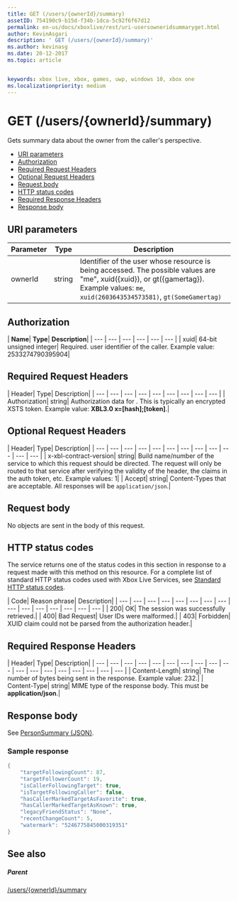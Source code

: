 ```yaml
---
title: GET (/users/{ownerId}/summary)
assetID: 754190c9-b15d-f34b-1dca-5c92f6f67d12
permalink: en-us/docs/xboxlive/rest/uri-usersowneridsummaryget.html
author: KevinAsgari
description: ' GET (/users/{ownerId}/summary)'
ms.author: kevinasg
ms.date: 20-12-2017
ms.topic: article


keywords: xbox live, xbox, games, uwp, windows 10, xbox one
ms.localizationpriority: medium
---
```



# GET (/users/{ownerId}/summary)
Gets summary data about the owner from the caller's perspective.

  * [URI parameters](#ID4EQ)
  * [Authorization](#ID4E2)
  * [Required Request Headers](#ID4EBC)
  * [Optional Request Headers](#ID4EHD)
  * [Request body](#ID4EXE)
  * [HTTP status codes](#ID4ECF)
  * [Required Response Headers](#ID4EZG)
  * [Response body](#ID4EGAAC)

<a id="ID4EQ"></a>


## URI parameters

| Parameter| Type| Description|
| --- | --- | --- |
| ownerId| string| Identifier of the user whose resource is being accessed. The possible values are "me", xuid({xuid}), or gt({gamertag}). Example values: <code>me</code>, <code>xuid(2603643534573581)</code>, <code>gt(SomeGamertag)</code>|

<a id="ID4E2"></a>


## Authorization

| <b>Name</b>| <b>Type</b>| <b>Description</b>|
| --- | --- | --- | --- | --- | --- |
| xuid| 64-bit unsigned integer| Required. user identifier of the caller. Example value: 2533274790395904|

<a id="ID4EBC"></a>


## Required Request Headers

| Header| Type| Description|
| --- | --- | --- | --- | --- | --- | --- | --- | --- |
| Authorization| string| Authorization data for . This is typically an encrypted XSTS token. Example value: <b>XBL3.0 x=[hash];[token]</b>.|

<a id="ID4EHD"></a>


## Optional Request Headers

| Header| Type| Description|
| --- | --- | --- | --- | --- | --- | --- | --- | --- | --- | --- | --- |
| x-xbl-contract-version| string| Build name/number of the service to which this request should be directed. The request will only be routed to that service after verifying the validity of the header, the claims in the auth token, etc. Example values: 1|
| Accept| string| Content-Types that are acceptable. All responses will be <code>application/json</code>.|

<a id="ID4EXE"></a>


## Request body

No objects are sent in the body of this request.

<a id="ID4ECF"></a>


## HTTP status codes

The service returns one of the status codes in this section in response to a request made with this method on this resource. For a complete list of standard HTTP status codes used with Xbox Live Services, see [Standard HTTP status codes](../../additional/httpstatuscodes.md).

| Code| Reason phrase| Description|
| --- | --- | --- | --- | --- | --- | --- | --- | --- | --- | --- | --- | --- | --- | --- |
| 200| OK| The session was successfully retrieved.|
| 400| Bad Request| User IDs were malformed.|
| 403| Forbidden| XUID claim could not be parsed from the authorization header.|

<a id="ID4EZG"></a>


## Required Response Headers

| Header| Type| Description|
| --- | --- | --- | --- | --- | --- | --- | --- | --- | --- | --- | --- | --- | --- | --- | --- | --- | --- |
| Content-Length| string| The number of bytes being sent in the response. Example value: 232.|
| Content-Type| string| MIME type of the response body. This must be <b>application/json</b>.|

<a id="ID4EGAAC"></a>


## Response body

See [PersonSummary (JSON)](../../json/json-personsummary.md).

<a id="ID4ESAAC"></a>


### Sample response


```cpp
{
    "targetFollowingCount": 87,
    "targetFollowerCount": 19,
    "isCallerFollowingTarget": true,
    "isTargetFollowingCaller": false,
    "hasCallerMarkedTargetAsFavorite": true,
    "hasCallerMarkedTargetAsKnown": true,
    "legacyFriendStatus": "None",
    "recentChangeCount": 5,
    "watermark": "5246775845000319351"
}

```


<a id="ID4E3AAC"></a>


## See also

<a id="ID4E5AAC"></a>


##### Parent

[/users/{ownerId}/summary](uri-usersowneridsummary.md)
